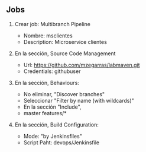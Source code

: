 ## Jobs


1. Crear job: Multibranch Pipeline
    * Nombre: msclientes
    * Description: Microservice clientes

1. En la sección, Source Code Management
    * Url: https://github.com/mzegarras/labmaven.git
    * Credentials: githubuser

1. En la sección, Behaviours:
    * No eliminar, "Discover branches"
    * Seleccionar "Filter by name (with wildcards)"
    * En la sección "Include", 
    * master features/*

1. En la sección, Build Configuration:
    * Mode: "by Jenkinsfiles"
    * Script Paht: devops/Jenkinsfile